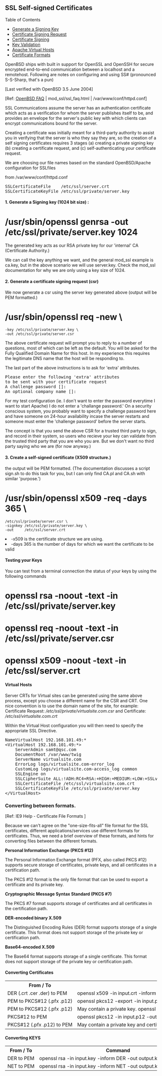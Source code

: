 
## SSL Self-signed Certificates

<div class="toc">

Table of Contents

<ul>
    <li><a href="#sscKey">Generate a Signing Key</a></li>
    <li><a href="#sscCSR">Certificate Signing Request</a></li>
    <li><a href="#sscCRT">Certificate Signing</a></li>
    <li><a href="#sscTest">Key Validation</a></li>
    <li><a href="#sscVirtualHosts">Apache Virtual Hosts</a></li>
    <li><a href="#formats">Certificate Formats</a></li>
</ul>

</div>

OpenBSD ships with built in support for OpenSSL and OpenSSH for secure encrypted 
end-to-end communication between a localhost and a remotehost. Following are 
notes on configuring and using SS# (pronounced S-S-Sharp, that's a pun)

[Last verified with OpenBSD 3.5 June 2004]

&#91;Ref: <a href="http://www.openbsd.org/faq/">OpenBSD 
FAQ</a> | mod_ssl/ssl_faq.html | /var/www/conf/httpd.conf]


SSL Communications assume the server has an authentication certificate which 
acts as a verification for whom the server publishes itself to be, and provides 
an envelope for the server's public key with which clients can encrypt communications 
bound for the server.

Creating a certificate was initially meant for a third-party authority to assist 
you in verifying that the server is who they say they are, so the creation of 
a self signing certificates requires 3 stages (a) creating a private signing 
key (b) creating a certificate request, and (c) self-authenticating your certificate 
request.

We are choosing our file names based on the standard OpenBSD/Apache configuration 
for SSLfiles

from /var/www/conf/httpd.conf

<pre class="config-file">
SSLCertificateFile    /etc/ssl/server.crt
SSLCertificateKeyFile /etc/ssl/private/server.key
</pre>

#### <a name="sscKey"></a>1. Generate a Signing key (1024 bit size) : 

<!--(block | syntax("bash") )-->
# /usr/sbin/openssl genrsa -out /etc/ssl/private/server.key 1024
<!--(end)-->

The generated key acts as our RSA private key for our 'internal' CA (Certificate 
Authority.) 

We can call the key anything we want, and the general mod_ssl example is ca.key, 
but in the above scenario we will use server.key. Check the mod_ssl documentation 
for why we are only using a key size of 1024.

#### <a name="sscCSR"></a>2. Generate a certificate signing request (csr)

We now generate a csr using the server key generated above (output will be 
PEM formatted.) 

<!--(block | syntax("bash") )--> 
# /usr/sbin/openssl req -new \
    -key /etc/ssl/private/server.key \
    -out /etc/ssl/private/server.csr 
<!--(end)-->

The above certificate request will prompt you to reply to a number of questions, 
most of which can be left as the default. You will be asked for the Fully Qualified 
Domain Name for this host. In my experience this requires the legitimate DNS 
name that the host will be responding to.

The last part of the above instructions is to ask for 'extra' attributes.

<pre class="screen-output">
Please enter the following 'extra' attributes
to be sent with your certificate request
A challenge password []:
An optional company name []:
</pre>

For my test configuration (ie. I don't want to enter the password everytime 
I want to start Apache) I do not enter a 'challange password.' On a security 
conscious system, you probably want to specify a challenge password here and 
have someone on 24-hour availability incase the server restarts and someone 
must enter the 'challenge password' before the server starts.

The concept is that you send the above CSR for a trusted third party to sign, 
and record in their system, so users who recieve your key can validate from 
the trusted third party that you are who you are. But we don't want no third 
party saying who we are (for now anyway.)

#### <a name="sscCRT"></a>3. Create a self-signed certificate (X509 structure.)

the output will be PEM formatted. (The documentation discusses a script sign.sh 
to do this task for you, but I can only find CA.pl and CA.sh with similar 'purpose.') 


<!--(block | syntax("bash") )--> 
# /usr/sbin/openssl x509 -req -days 365 \
    /etc/ssl/private/server.csr \
    -signkey /etc/ssl/private/server.key \
    -out     /etc/ssl/server.crt
<!--(end)-->
    
<li>-x509 is the certificate structure we are using.
<li>-days 365 is the number of days for which we want the certificate to be valid

#### <a name="sscTest"></a>Testing your Keys

You can test from a terminal connection the status of your keys by using the 
following commands


<!--(block | syntax("bash") )--> 
# openssl rsa -noout -text -in /etc/ssl/private/server.key 
# openssl req -noout -text -in /etc/ssl/private/server.csr
# openssl x509 -noout -text -in /etc/ssl/server.crt
<!--(end)-->

#### <a name="sscVirtualHosts"></a>Virtual Hosts

Server CRTs for Virtual sites can be generated using the same above process, 
except you choose a different name for the CSR and CRT. One nice convention 
is to use the domain name of the site, for example: 
Certificate Request: */etc/ssl/private/virtualsite.com.csr* and 
Certificate: */etc/ssl/virtualsite.com.crt*

Within the Virtual Host configuration you will then need to specify the appropriate 
SSL Directive.

<pre class="screen-output">
NameVirtualHost 192.168.101.49:*
&lt;VirtualHost 192.168.101.49:*&gt;
    ServerAdmin samt@qsc.com
    DocumentRoot /var/www/twig
    ServerName virtualsite.com
    ErrorLog logs/virtualsite.com-error_log
    CustomLog logs/virtualsite.com-access_log common
    SSLEngine on
    SSLCipherSuite ALL:!ADH:RC4+RSA:+HIGH:+MEDIUM:+LOW:+SSLv2:+EXP
    SSLCertificateFile /etc/ssl/virtualsite.com.crt
    SSLCertificateKeyFile /etc/ssl/private/server.key
&lt;/VirtualHost&gt;
</pre>


<a name="formats"></a>

### Converting between formats.

&#91;Ref: IE9 Help - Certificate File Formats ]

Because we can't agree on the "one-size-fits-all" file format for the SSL
certificates, different applications/services use different formats for certificates.
Thus, we need a brief overview of these formats, and hints for converting
files between the different formats.

**Personal Information Exchange (PKCS #12)**

The Personal Information Exchange format (PFX, also called PKCS #12) 
supports secure storage of certificates, private keys, and all 
certificates in a certification path.

The PKCS #12 format is the only file format that can be used to
export a certificate and its private key.

**Cryptographic Message Syntax Standard (PKCS #7)**

The PKCS #7 format supports storage of certificates and all 
certificates in the certification path. 

**DER-encoded binary X.509**

The Distinguished Encoding Rules (DER) format supports storage 
of a single certificate. This format does not support storage 
of the private key or certification path.

**Base64-encoded X.509**

The Base64 format supports storage of a single certificate. 
This format does not support storage of the private key or 
certification path.

#### Converting Certificates

<table>
	<tr>
	<th>From / To </th>
	<th>Command</th>
	</tr><tr><td nowrap>
DER (.crt .cer .der) to PEM
	</td><td nowrap>
<!--(block | syntax("bash") )-->
openssl x509 -in input.crt -inform DER -out output.crt -outform PEM
<!--(end)-->
	</td></tr>
	<tr><td nowrap>
	PEM to PKCS#12 (.pfx .p12)
	</td><td nowrap>
<!--(block | syntax("bash") )-->
openssl pkcs12 -export -in input.pem -inkey key.pem -out output.p12
<!--(end)-->
	</td></tr>
	<tr><td nowrap>
	PEM to PKCS#12 (.pfx .p12) 
	</td><td nowrap>
May contain a private key.	
<!--(block | syntax("bash") )-->
openssl pkcs12 -export -out certificate.pfx -inkey privateKey.key \
-in certificate.crt -certfile CACert.crt
<!--(end)-->
	</td></tr>
	<tr><td nowrap>
PKCS#12 to PEM
	</td><td nowrap>
<!--(block | syntax("bash") )-->
openssl pkcs12 -in input.p12 -out output.pem -nodes -clcerts
<!--(end)-->
	</td></tr>
	<tr><td nowrap>
PKCS#12 (.pfx .p12) to PEM  
	</td><td nowrap>
	May contain a private key and certificates
<!--(block | syntax("bash") )-->
openssl pkcs12 -in keyStore.pfx -out keyStore.pem -nodes
<!--(end)-->
	</td></tr>
</table>

#### Converting KEYS

<table>
	<tr>
	<th>From / To </th>
	<th>Command</th>
	</tr><tr><td nowrap>
	DER to PEM
	</td><td nowrap>
<!--(block | syntax("bash") )-->
openssl rsa -in input.key -inform DER -out output.key -outform PEM
<!--(end)-->
	</td>
	</tr><tr>
	<td nowrap>
		NET to PEM
	</td><td nowrap>
<!--(block | syntax("bash") )-->
openssl rsa -in input.key -inform NET -out output.key -outform PEM
<!--(end)-->
	</td>
	</tr>
</table>
